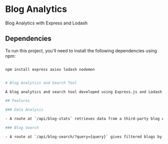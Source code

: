 # Blog Analytics

Blog Analytics with Express and Lodash

## Dependencies

To run this project, you'll need to install the following dependencies using npm:

```bash

npm install express axios lodash nodemon


# Blog Analytics and Search Tool

A blog analytics and search tool developed using Express.js and Lodash. This middleware is designed to analyze blog data from a third-party API and provide insightful statistics to clients. Additionally, it includes a blog search endpoint.

## Features

### Data Analysis

- A route at `/api/blog-stats` retrieves data from a third-party blog API using the provided api request and gives the anlysis of the data.

### Blog Search

- A route at `/api/blog-search/?query={query}` gives filtered blogs by filtering the blogs based on the provided query string like /api/blog-search/?query=privacy .

